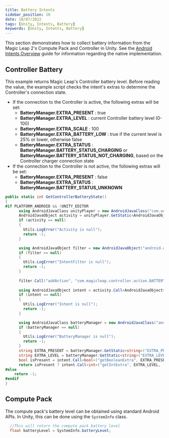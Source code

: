 ```yaml
---
title: Battery Intents
sidebar_position: 10
date: 10/07/2022
tags: [Unity, Intents, Battery]
keywords: [Unity, Intents, Battery]
---
```


This section demonstrates how to collect battery information from the Magic Leap 2's Compute Pack and Controller in Unity. See the [Android Intents Overview](/versioned_docs/version-1.1.0-dev2/guides/features/android-intents-overview.md#battery-level) guide for information regarding the native implementation.

## Controller Battery

This example returns Magic Leap's Controller battery level. Before reading the value, the example script checks the intent's extras to determine the Controller's connection state.

- If the connection to the Controller is active, the following extras will be set:
  - **BatteryManager.EXTRA_PRESENT** : true
  - **BatteryManager.EXTRA_LEVEL** : current Controller battery level (0-100)
  - **BatteryManager.EXTRA_SCALE** : 100
  - **BatteryManager.EXTRA_BATTERY_LOW** : true if the current level is 25% or lower, otherwise false
  - **BatteryManager.EXTRA_STATUS** : **BatteryManager.BATTERY_STATUS_CHARGING** or **BatteryManager.BATTERY_STATUS_NOT_CHARGING**, based on the Controller charger connection state
- If the connection to the Controller is not active, the following extras will be set:
  - **BatteryManager.EXTRA_PRESENT** : false
  - **BatteryManager.EXTRA_STATUS** : **BatteryManager.BATTERY_STATUS_UNKNOWN**

```csharp
public static int GetControllerBatteryState()
{
#if PLATFORM_ANDROID && !UNITY_EDITOR
      using AndroidJavaClass unityPlayer = new AndroidJavaClass("com.unity3d.player.UnityPlayer");
      AndroidJavaObject activity = unityPlayer.GetStatic<AndroidJavaObject>("currentActivity");
      if (activity == null)
      {
        Utils.LogError("Activity is null");
        return -1;
      }

      using AndroidJavaObject filter = new AndroidJavaObject("android.content.IntentFilter");
      if (filter == null)
      {
        Utils.LogError("IntentFilter is null");
        return -1;
      }
      
      filter.Call("addAction", "com.magicleap.controller.action.BATTERY_CHANGED");
      
      using AndroidJavaObject intent = activity.Call<AndroidJavaObject>("registerReceiver", null, filter);
      if (intent == null)
      {
        Utils.LogError("Intent is null");
        return -1;
      }

      using AndroidJavaClass batteryManager = new AndroidJavaClass("android.os.BatteryManager");
      if (batteryManager == null)
      {
        Utils.LogError("BatteryManager is null");
        return -1;
      }
      string EXTRA_PRESENT = batteryManager.GetStatic<string>("EXTRA_PRESENT");
      string EXTRA_LEVEL = batteryManager.GetStatic<string>("EXTRA_LEVEL");
      bool isPresent = intent.Call<bool>("getBooleanExtra", EXTRA_PRESENT, false);
      return isPresent ? intent.Call<int>("getIntExtra", EXTRA_LEVEL, -1) : -1;
#else
    return -1;
#endif
}
```

## Compute Pack

The compute pack's battery level can be obtained using standard Android APIs. In Unity, this can be done using the `SystemInfo` class.

```csharp
  //This will return the compute pack battery level
  float batteryLevel = SystemInfo.batteryLevel;
```
